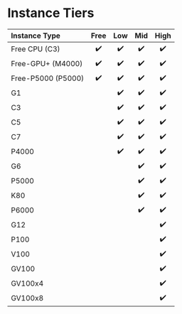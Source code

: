 # Instance Tiers

| Instance Type | Free | Low | Mid | High |
| :--- | :---: | :---: | :---: | :---: |
| Free CPU \(C3\) | ✔️ | ✔️ | ✔️ | ✔️ |
| Free-GPU+ \(M4000\) | ✔️ | ✔️ | ✔️ | ✔️ |
| Free-P5000 \(P5000\) | ✔️ | ✔️ | ✔️ | ✔️ |
| G1 |  | ✔️ | ✔️ | ✔️ |
| C3 |  | ✔️ | ✔️ | ✔️ |
| C5 |  | ✔️ | ✔️ | ✔️ |
| C7 |  | ✔️ | ✔️ | ✔️ |
| P4000 |  | ✔️ | ✔️ | ✔️ |
| G6 |  |  | ✔️ | ✔️ |
| P5000 |  |  | ✔️ | ✔️ |
| K80 |  |  | ✔️ | ✔️ |
| P6000 |  |  | ✔️ | ✔️ |
| G12 |  |  |  | ✔️ |
| P100 |  |  |  | ✔️ |
| V100 |  |  |  | ✔️ |
| GV100 |  |  |  | ✔️ |
| GV100x4 |  |  |  | ✔️ |
| GV100x8 |  |  |  | ✔️ |

